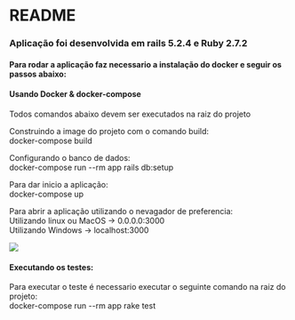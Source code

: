<h1>README</h1>

<h3>Aplicação foi desenvolvida em rails 5.2.4 e Ruby 2.7.2</h3>

<h4>Para rodar a aplicação faz necessario a instalação do docker e seguir os passos abaixo:</h4>

<h4>Usando Docker & docker-compose</h4>

Todos comandos abaixo devem ser executados na raiz do projeto

Construindo a image do projeto com o comando build:
<br>
docker-compose build

Configurando o banco de dados:
<br>
docker-compose run --rm app rails db:setup

Para dar inicio a aplicação:
<br>
docker-compose up

Para abrir a aplicação utilizando o nevagador de preferencia:
<br>
Utilizando linux ou MacOS -> 0.0.0.0:3000
<br>
Utilizando Windows -> localhost:3000

<img src="https://camo.githubusercontent.com/15087e3d1ad946bb181457a1f21d22e93faa3860fdb679da7a39395d87053391/68747470733a2f2f6d656d6567656e657261746f722e6e65742f696d672f696e7374616e6365732f38323333383133382e6a7067"/>

<h4>Executando os testes:</h4>

Para executar o teste é necessario executar o seguinte comando na raiz do projeto:
<br>
docker-compose run --rm app rake test


